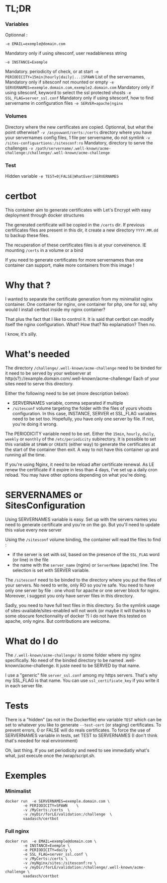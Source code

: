 # TL;DR
### Variables

Optionnal :

`-e EMAIL=exemple@domain.com`

Mandatory only if using sitesconf, user readableness string

`-e INSTANCE=Exemple`

Mandatory. periodicity of check, or at start
`-e PERIODICITY=15min|hourly|daily|...|SPAWN`
List of the servernames, Mandatory only if sitesconf not mounted or empty
`-e SERVERNAMES=exemple.domain.com,exemple2.domain.com`
Mandatory only if using sitesconf, keyword to select the ssl protected vhosts
`-e SSL_FLAG=server_ssl.conf`
Mandatory only if using sitesconf, how to find servername in configuration files
`-e SERVER=apache|nginx`
### Volumes
Directory where the new certificates are copied. Optionnal, but what the point otherwise?
```-v /asyouwant/certs:/certs```
directory where you have your servernames config files, 1 file per servername, do not symlink
```-v /sites-configuartions:/sitesconf:ro```
Mandatory, directory to serve the challenges
```-v /path/servername/.well-known/acme-challenge:/challenge/.well-known/acme-challenge```
### Test
Hidden variable
```-e TEST=0|FALSE|WhatEver|SERVERNAMES```

# certbot

This container aim to generate certificates with Let's Encrypt with easy deployment through docker structures

The generated certificate will be copied in the `/certs` dir.
If previous certificates files are present in this dir, it create a new directory `YYYY.MM.dd` to backup these files.

The recuperation of these certificates files is at your conveinence. 
IE mounting `/certs` in a volume or a bind

If you need to generate certificates for more servernames than one container can support, make more containers from this image !



# Why that ?
I wanted to separate the certificate generation from my minimalist nginx container. One container for nginx, one container for php, one for sql, why would I install certbot inside my nginx container?

That plus the fact that I like to control it. It is said that certbot can modify itself the nginx configuration. What? How that? No explaination? 
Then no.

I know, it's silly.
 
# What's needed

The directory `/challenge/.well-known/acme-challenge` need to be binded for it need to be served by your webserver at 
http(s?)://example.domain.com/.well-known/acme-challenge/
Each of your sites need to serve this directory.

Either the following need to be set (more description below): 
 - SERVERNAMES variable, comma separated if multiple
 - `/sitesconf` volume targeting the folder with the files of yours vhosts configuration.
	In this case, INSTANCE, SERVER et SSL_FLAG variables need to be set too. 
	Hopefully, you have only one server by file. If not, you're doing it wrong.
	
The PERIODICITY variable need to be set. Either the `15min`, `hourly`, `daily`, `weekly` or 
`monthly` of the `/etc/periodicity` subirectory.
It is possible to set this variable	at `SPAWN` or `CREATE` (either way) to generate the certificates at the start of the
container then exit. A way to not have this container up and running all the time.

If you're using Nginx, it need to be reload after certificate renewal. 
As LE renew the certificate if it expire in less than 4 days, I've set up a daily cron reload.
You may have other options depending on what you're doing.
	
# SERVERNAMES or SitesConfiguration

Using SERVERNAMES variable is easy. Set up with the servers names you need to generate certificate and you're on the go.
But you'll need to update this value every new server

Using the `/sitesconf` volume binding, the container will read the files to find :
 - if the server is set with ssl, based on the presence of the `SSL_FLAG` word (or line) in the file
 - the name with the `server_name` (nginx) or `ServerName` (apache) line. The selection is set with SERVER variable.

The `/sitesconf` need to be binded to the directory where you put the files of your servers. No need to write, only RO so you're safe.
You need to have only one server by file : one vhost for apache or one server block for nginx.
Moreover, i suggest you only have server files in this directory.

Sadly, you need to have full text files in this directory. 
So the symlink usage of sites-available/sites-enabled will not work (or maybe it will thanks to some obscure fonctionnality of docker ?)
I do not have this tested on apache, only nginx. But contributions are welcome.

# What do I do
The `/.well-known/acme-challenge/` is some folder where my nginx specifically. No need of the binded directory to be named .well-known/acme-challenge. It juste need to be SERVED by that name.

I use a "generic" file `server_ssl.conf` among my https servers. That's why my SSL_FLAG is that name. You can use `ssl_certificate_key` if you write it in each server file.

# Tests
There is a "hidden" (as not in the Dockerfile) env variable `TEST` which can be set to whatever you like to generate `--test-cert` (or staging) certificates.
To prevent errors, 0 or FALSE will do reals certificates.
To force the use of SERVERNAMES variable in tests, set TEST to SERVERNAMES (I don't think that's needed for real environment)

Oh, last thing. If you set periodicity and need to see immediatly what's what, just execute once the /wrap/script.sh.

# Exemples
### Minimalist 
```
docker run 	-e SERVERNAMES=exemple.domain.com \
		-e PERIODICITY=SPAWN 	\
		-v /MyCerts:/certs 	\
		-v /myDir/forLE/validation:/challenge  \
		vaadasch/certbot
```
### Full nginx
```
docker run	-e EMAIL=exemple@domain.com \
		-e INSTANCE=Exemple \
		-e PERIODICITY=daily \
		-e SSL_FLAG=server_ssl.conf \
		-v /MyCerts:/certs \
		-v /myNginx/sites:/sitesconf:ro	\
		-v /myDir/forLE/validation:/challenge/.well-known/acme-challenge \
		vaadasch/certbot		
```
